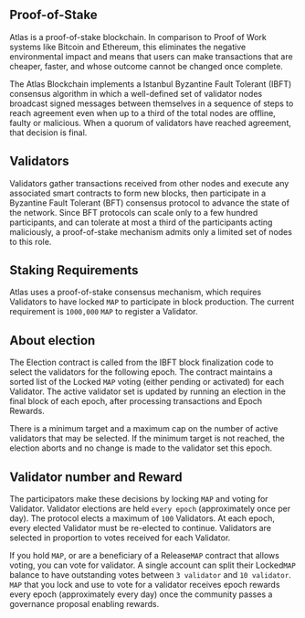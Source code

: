 ## Proof-of-Stake

Atlas is a proof-of-stake blockchain. In comparison to Proof of Work systems like Bitcoin and Ethereum, this eliminates the negative environmental impact and means that users can make transactions that are cheaper, faster, and whose outcome cannot be changed once complete.

The Atlas Blockchain implements a Istanbul Byzantine Fault Tolerant (IBFT) consensus algorithm in which a well-defined set of validator nodes broadcast signed messages between themselves in a sequence of steps to reach agreement even when up to a third of the total nodes are offline, faulty or malicious. When a quorum of validators have reached agreement, that decision is final.

## Validators
Validators gather transactions received from other nodes and execute any associated smart contracts to form new blocks, then participate in a Byzantine Fault Tolerant (BFT) consensus protocol to advance the state of the network. Since BFT protocols can scale only to a few hundred participants, and can tolerate at most a third of the participants acting maliciously, a proof-of-stake mechanism admits only a limited set of nodes to this role.

## Staking Requirements

Atlas uses a proof-of-stake consensus mechanism, which requires Validators to have locked `MAP` to participate in block production. 
The current requirement is `1000,000` `MAP` to register a Validator.

## About election

The Election contract is called from the IBFT block finalization code to select the validators for the following epoch.
The contract maintains a sorted list of the Locked `MAP` voting (either pending or activated) for each Validator.
The active validator set is updated by running an election in the final block of each epoch, after processing transactions and Epoch Rewards.

There is a minimum target and a maximum cap on the number of active validators that may be selected.
If the minimum target is not reached, the election aborts and no change is made to the validator set this epoch.

## Validator number and Reward

The participators make these decisions by locking `MAP` and voting for Validator.
Validator elections are held `every epoch` (approximately once per day).
The protocol elects a maximum of `100` Validators. At each epoch, every elected Validator must be re-elected to continue.
Validators are selected in proportion to votes received for each Validator.

If you hold `MAP`, or are a beneficiary of a Release`MAP` contract that allows voting, you can vote for validator. A single account can split their Locked`MAP` balance to have outstanding votes between `3 validator` and `10 validator`.
`MAP` that you lock and use to vote for a  validator receives epoch rewards every epoch (approximately every day) once the community passes a governance proposal enabling rewards.

